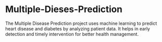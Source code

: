 # Multiple-Dieses-Prediction
The Multiple Disease Prediction project uses machine learning to predict heart disease and diabetes by analyzing patient data. It helps in early detection and timely intervention for better health management.
